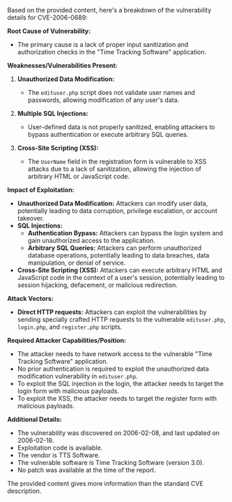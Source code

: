 Based on the provided content, here's a breakdown of the vulnerability details for CVE-2006-0689:

**Root Cause of Vulnerability:**

*   The primary cause is a lack of proper input sanitization and authorization checks in the "Time Tracking Software" application.

**Weaknesses/Vulnerabilities Present:**

1.  **Unauthorized Data Modification:**
    *   The `edituser.php` script does not validate user names and passwords, allowing modification of any user's data.

2.  **Multiple SQL Injections:**
    *   User-defined data is not properly sanitized, enabling attackers to bypass authentication or execute arbitrary SQL queries.

3.  **Cross-Site Scripting (XSS):**
    *   The `UserName` field in the registration form is vulnerable to XSS attacks due to a lack of sanitization, allowing the injection of arbitrary HTML or JavaScript code.

**Impact of Exploitation:**

*   **Unauthorized Data Modification:** Attackers can modify user data, potentially leading to data corruption, privilege escalation, or account takeover.
*   **SQL Injections:**
    *   **Authentication Bypass:** Attackers can bypass the login system and gain unauthorized access to the application.
    *   **Arbitrary SQL Queries:** Attackers can perform unauthorized database operations, potentially leading to data breaches, data manipulation, or denial of service.
*   **Cross-Site Scripting (XSS):** Attackers can execute arbitrary HTML and JavaScript code in the context of a user's session, potentially leading to session hijacking, defacement, or malicious redirection.

**Attack Vectors:**

*   **Direct HTTP requests:** Attackers can exploit the vulnerabilities by sending specially crafted HTTP requests to the vulnerable `edituser.php`, `login.php`, and `register.php` scripts.

**Required Attacker Capabilities/Position:**

*   The attacker needs to have network access to the vulnerable "Time Tracking Software" application.
*   No prior authentication is required to exploit the unauthorized data modification vulnerability in `edituser.php`.
*   To exploit the SQL injection in the login, the attacker needs to target the login form with malicious payloads.
*   To exploit the XSS, the attacker needs to target the register form with malicious payloads.

**Additional Details:**
*   The vulnerability was discovered on 2006-02-08, and last updated on 2006-02-18.
*   Exploitation code is available.
*   The vendor is TTS Software.
*   The vulnerable software is Time Tracking Software (version 3.0).
*   No patch was available at the time of the report.

The provided content gives more information than the standard CVE description.